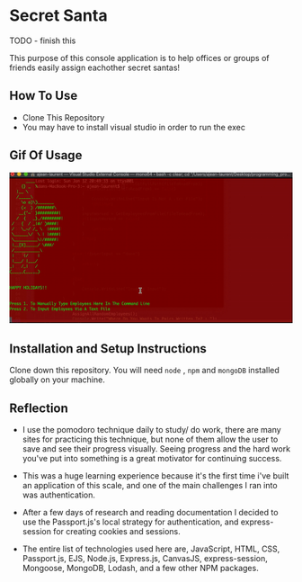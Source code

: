 # Secret Santa

TODO - finish this

This purpose of this console application is to help offices or groups of friends easily assign eachother secret santas!

## How To Use

- Clone This Repository
- You may have to install visual studio in order to run the exec


## Gif Of Usage

<img src = "secretSanta.gif">

## Installation and Setup Instructions

Clone down this repository. You will need `node` , `npm` and `mongoDB` installed globally on your machine.  

## Reflection

- I use the pomodoro technique daily to study/ do work, there are many sites for practicing this technique, but none of them allow the user to save and see their progress visually. Seeing progress and the hard work you've put into something is a great motivator for continuing success. 

- This was a huge learning experience because it's the first time i've built an application of this scale, and one of the main challenges I ran into was authentication.

- After a few days of research and reading documentation I decided to use the Passport.js's local strategy for authentication, and express-session for creating cookies and sessions.

- The entire list of technologies used here are, JavaScript, HTML, CSS, Passport.js, EJS, Node.js, Express.js, CanvasJS, express-session, Mongoose, MongoDB, Lodash, and a few other NPM packages.
